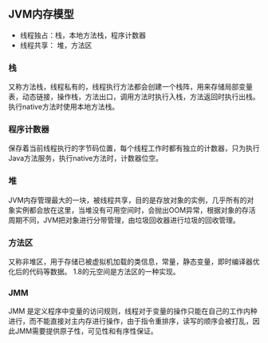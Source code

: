 ## JVM内存模型

* 线程独占：栈，本地方法栈，程序计数器
* 线程共享： 堆，方法区



### 栈

又称方法栈，线程私有的，线程执行方法都会创建一个栈阵，用来存储局部变量表，动态链接，操作栈，方法出口，调用方法时执行入栈，方法返回时执行出栈。执行native方法时使用本地方法栈。



### 程序计数器

保存着当前线程执行的字节码位置，每个线程工作时都有独立的计数器，只为执行Java方法服务，执行native方法时，计数器位空。



### 堆

JVM内存管理最大的一块，被线程共享，目的是存放对象的实例，几乎所有的对象实例都会放在这里，当堆没有可用空间时，会抛出OOM异常，根据对象的存活周期不同，JVM把对象进行分带管理，由垃圾回收器进行垃圾的回收管理。



### 方法区

又称非堆区，用于存储已被虚拟机加载的类信息，常量，静态变量，即时编译器优化后的代码等数据。 1.8的元空间是方法区的一种实现。



### JMM

JMM 是定义程序中变量的访问规则，线程对于变量的操作只能在自己的工作内种进行，而不能直接对主内存进行操作，由于指令重排序，读写的顺序会被打乱，因此JMM需要提供原子性，可见性和有序性保证。